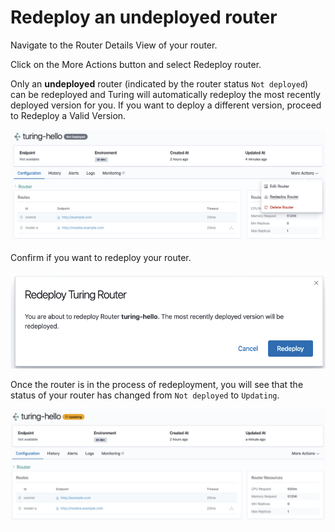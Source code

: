# Redeploy an undeployed router

Navigate to the Router Details View of your router.

Click on the More Actions button and select Redeploy router. 

Only an **undeployed** router (indicated by the router status `Not deployed`) can be redeployed and Turing will automatically redeploy the most recently deployed version for you. If you want to deploy a different version, proceed to Redeploy a Valid Version.

![](../../.gitbook/assets/redeploy_router.png)

Confirm if you want to redeploy your router.

![](../../.gitbook/assets/redeploy_router_modal.png)

Once the router is in the process of redeployment, you will see that the status of your router has changed from `Not deployed` to `Updating`. 

![](../../.gitbook/assets/updating_router.png)
